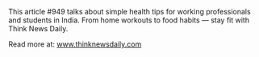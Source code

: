 This article #949 talks about simple health tips for working professionals and students in India. From home workouts to food habits — stay fit with Think News Daily.

Read more at: www.thinknewsdaily.com
